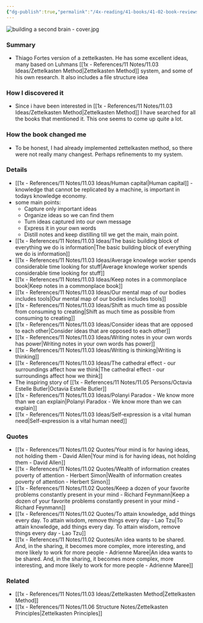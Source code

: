 ```yaml
---
{"dg-publish":true,"permalink":"/4x-reading/41-books/41-02-book-reviews/building-a-second-brain-thiago-forte/","title":"Building a second brain - Thiago Forte"}
---
```



 ![building a second brain - cover.jpg](/img/user/4x%20-%20Reading/41%20Books/41.02%20Book%20reviews/building%20a%20second%20brain%20-%20cover.jpg)

### Summary
- Thiago Fortes version of a zettelkasten. He has some excellent ideas, many based on Luhmans [[1x - References/11 Notes/11.03 Ideas/Zettelkasten Method\|Zettelkasten Method]] system, and some of his own research. It also includes a file structure idea


### How I discovered it
- Since i have been interested in [[1x - References/11 Notes/11.03 Ideas/Zettelkasten Method\|Zettelkasten Method]] I have searched for all the books that mentioned it. This one seems to come up quite a lot.

### How the book changed me
- To be honest, I had already implemented zettelkasten method, so there were not really many changest. Perhaps refinements to my system.

### Details
- [[1x - References/11 Notes/11.03 Ideas/Human capital\|Human capital]] - knowledge that cannot be replicated by a machine, is important in todays knowledge economy.
- some main points:
	- Capture only important ideas
	- Organize ideas so we can find them
	- Turn ideas captured into our own message
	- Express it in your own words
	- Distill notes and keep distilling till we get the main, main point.
- [[1x - References/11 Notes/11.03 Ideas/The basic building block of everything we do is information\|The basic building block of everything we do is information]]
- [[1x - References/11 Notes/11.03 Ideas/Average knowlege worker spends considerable time looking for stuff\|Average knowlege worker spends considerable time looking for stuff]]
- [[1x - References/11 Notes/11.03 Ideas/Keep notes in a commonplace book\|Keep notes in a commonplace book]]
- [[1x - References/11 Notes/11.03 Ideas/Our mental map of our bodies includes tools\|Our mental map of our bodies includes tools]]
- [[1x - References/11 Notes/11.03 Ideas/Shift as much time as possible from consuming to creating\|Shift as much time as possible from consuming to creating]]
- [[1x - References/11 Notes/11.03 Ideas/Consider ideas that are opposed to each other\|Consider ideas that are opposed to each other]]
- [[1x - References/11 Notes/11.03 Ideas/Writing notes in your own words has power\|Writing notes in your own words has power]]
- [[1x - References/11 Notes/11.03 Ideas/Writing is thinking\|Writing is thinking]]
- [[1x - References/11 Notes/11.03 Ideas/The cathedral effect - our surroundings affect how we think\|The cathedral effect - our surroundings affect how we think]]
- The inspiring story of [[1x - References/11 Notes/11.05 Persons/Octavia Estelle Butler\|Octavia Estelle Butler]]
- [[1x - References/11 Notes/11.03 Ideas/Polanyi Paradox - We know more than we can explain\|Polanyi Paradox - We know more than we can explain]]
- [[1x - References/11 Notes/11.03 Ideas/Self-expression is a vital human need\|Self-expression is a vital human need]]

### Quotes
- [[1x - References/11 Notes/11.02 Quotes/Your mind is for having ideas, not holding them - David Allen\|Your mind is for having ideas, not holding them - David Allen]]
- [[1x - References/11 Notes/11.02 Quotes/Wealth of information creates poverty of attention - Herbert Simon\|Wealth of information creates poverty of attention - Herbert Simon]]
- [[1x - References/11 Notes/11.02 Quotes/Keep a dozen of your favorite problems constantly present in your mind - Richard Feynmann\|Keep a dozen of your favorite problems constantly present in your mind - Richard Feynmann]]
- [[1x - References/11 Notes/11.02 Quotes/To attain knowledge, add things every day. To attain wisdom, remove things every day - Lao Tzu\|To attain knowledge, add things every day. To attain wisdom, remove things every day - Lao Tzu]]
- [[1x - References/11 Notes/11.02 Quotes/An idea wants to be shared. And, in the sharing, it becomes more complex, more interesting, and more likely to work for more people - Adrienne Maree\|An idea wants to be shared. And, in the sharing, it becomes more complex, more interesting, and more likely to work for more people - Adrienne Maree]]

### Related
-  [[1x - References/11 Notes/11.03 Ideas/Zettelkasten Method\|Zettelkasten Method]]
- [[1x - References/11 Notes/11.06 Structure Notes/Zettelkasten Principles\|Zettelkasten Principles]]